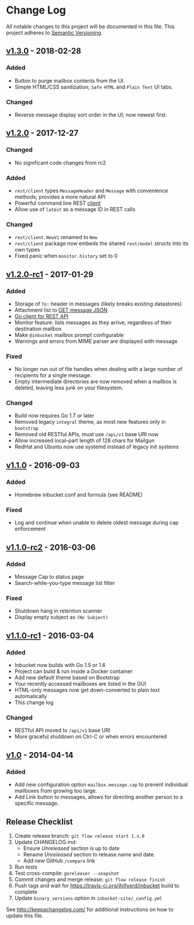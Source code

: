 Change Log
==========

All notable changes to this project will be documented in this file.
This project adheres to [Semantic Versioning](http://semver.org/).

## [v1.3.0] - 2018-02-28

### Added
- Button to purge mailbox contents from the UI.
- Simple HTML/CSS sanitization; `Safe HTML` and `Plain Text` UI tabs.

### Changed
- Reverse message display sort order in the UI; now newest first.

## [v1.2.0] - 2017-12-27

### Changed
- No significant code changes from rc2

### Added
- `rest/client` types `MessageHeader` and `Message` with convenience methods;
  provides a more natural API
- Powerful command line REST
  [client](https://github.com/jhillyerd/inbucket/wiki/cmd-client)
- Allow use of `latest` as a message ID in REST calls

### Changed
- `rest/client.NewV1` renamed to `New`
- `rest/client` package now embeds the shared `rest/model` structs into its own
  types
- Fixed panic when `monitor.history` set to 0

## [v1.2.0-rc1] - 2017-01-29

### Added
- Storage of `To:` header in messages (likely breaks existing datastores)
- Attachment list to [GET message
  JSON](https://github.com/jhillyerd/inbucket/wiki/REST-GET-message)
- [Go client for REST
  API](https://godoc.org/github.com/jhillyerd/inbucket/rest/client)
- Monitor feature: lists messages as they arrive, regardless of their
  destination mailbox
- Make `@inbucket` mailbox prompt configurable
- Warnings and errors from MIME parser are displayed with message

### Fixed
- No longer run out of file handles when dealing with a large number of
  recipients for a single message.
- Empty intermediate directories are now removed when a mailbox is deleted,
  leaving less junk on your filesystem.

### Changed
- Build now requires Go 1.7 or later
- Removed legacy `integral` theme, as most new features only in `bootstrap`
- Removed old RESTful APIs, must use `/api/v1` base URI now
- Allow increased local-part length of 128 chars for Mailgun
- RedHat and Ubuntu now use systemd instead of legacy init systems

## [v1.1.0] - 2016-09-03

### Added
- Homebrew inbucket.conf and formula (see README)

### Fixed
- Log and continue when unable to delete oldest message during cap enforcement

## [v1.1.0-rc2] - 2016-03-06

### Added
- Message Cap to status page
- Search-while-you-type message list filter

### Fixed
- Shutdown hang in retention scanner
- Display empty subject as `(No Subject)`

## [v1.1.0-rc1] - 2016-03-04

### Added
- Inbucket now builds with Go 1.5 or 1.6
- Project can build & run inside a Docker container
- Add new default theme based on Bootstrap
- Your recently accessed mailboxes are listed in the GUI
- HTML-only messages now get down-converted to plain text automatically
- This change log

### Changed
- RESTful API moved to `/api/v1` base URI
- More graceful shutdown on Ctrl-C or when errors encountered

## [v1.0] - 2014-04-14

### Added
- Add new configuration option `mailbox.message.cap` to prevent individual
  mailboxes from growing too large.
- Add Link button to messages, allows for directing another person to a
  specific message.

[Unreleased]:  https://github.com/jhillyerd/inbucket/compare/master...develop
[v1.3.0]:      https://github.com/jhillyerd/inbucket/compare/v1.2.0...v1.3.0
[v1.2.0]:      https://github.com/jhillyerd/inbucket/compare/1.2.0-rc2...1.2.0
[v1.2.0-rc2]:  https://github.com/jhillyerd/inbucket/compare/1.2.0-rc1...1.2.0-rc2
[v1.2.0-rc1]:  https://github.com/jhillyerd/inbucket/compare/1.1.0...1.2.0-rc1
[v1.1.0]:      https://github.com/jhillyerd/inbucket/compare/1.1.0-rc2...1.1.0
[v1.1.0-rc2]:  https://github.com/jhillyerd/inbucket/compare/1.1.0-rc1...1.1.0-rc2
[v1.1.0-rc1]:  https://github.com/jhillyerd/inbucket/compare/1.0...1.1.0-rc1
[v1.0]:        https://github.com/jhillyerd/inbucket/compare/1.0-rc1...1.0


## Release Checklist

1.  Create release branch: `git flow release start 1.x.0`
2.  Update CHANGELOG.md:
    - Ensure *Unreleased* section is up to date
    - Rename *Unreleased* section to release name and date.
    - Add new GitHub `/compare` link
3.  Run tests
4.  Test cross-compile: `goreleaser --snapshot`
5.  Commit changes and merge release: `git flow release finish`
6.  Push tags and wait for https://travis-ci.org/jhillyerd/inbucket build to
    complete
7.  Update `binary_versions` option in `inbucket-site/_config.yml`

See http://keepachangelog.com/ for additional instructions on how to update this file.
